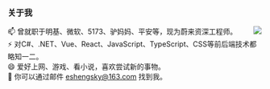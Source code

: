 ### 关于我
<img align="right" src="https://github-readme-stats.vercel.app/api?username=eshengsky&show_icons=true&theme=vue&hide_title=true&count_private=true&hide=contribs&include_all_commits=true&locale=cn&line_height=22" />

📫 曾就职于明基、微软、5173、驴妈妈、平安等，现为蔚来资深工程师。  
⚡ 对C#、.NET、Vue、React、JavaScript、TypeScript、CSS等前后端技术都略知一二。  
😄 爱好上网、游戏、看小说，喜欢尝试新的事物。  
💬 你可以通过邮件 eshengsky@163.com 找到我。

<!--
**eshengsky/eshengsky** is a ✨ _special_ ✨ repository because its `README.md` (this file) appears on your GitHub profile.

Here are some ideas to get you started:

- 🔭 I’m currently working on ...
- 🌱 I’m currently learning ...
- 👯 I’m looking to collaborate on ...
- 🤔 I’m looking for help with ...
- 💬 Ask me about ...
- 📫 How to reach me: ...
- 😄 Pronouns: ...
- ⚡ Fun fact: ...
-->
